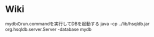 # Wiki

mydbのrun.commandを実行してDBを起動する
java -cp ../lib/hsqldb.jar org.hsqldb.server.Server -database mydb
